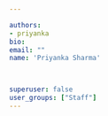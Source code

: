 ```yaml
---

authors:
- priyanka
bio: 
email: ""
name: 'Priyanka Sharma'



superuser: false
user_groups: ["Staff"]
---
```



